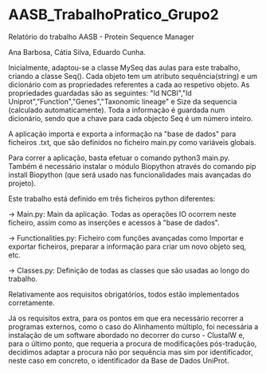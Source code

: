 # AASB_TrabalhoPratico_Grupo2
Relatório do trabalho AASB - Protein Sequence Manager

Ana Barbosa, 
Cátia Silva, 
Eduardo Cunha.

Inicialmente, adaptou-se a classe MySeq das aulas para este trabalho, criando a classe Seq().
Cada objeto tem um atributo sequência(string) e um dicionário com as propriedades referentes a cada ao respetivo objeto.
As propriedades guardadas são as seguintes: "Id NCBI","Id Uniprot","Function","Genes","Taxonomic lineage" e Size da sequencia (calculado automaticamente).
Toda a informação é guardada num dicionário, sendo que a chave para cada objecto Seq é um número inteiro.

A aplicação importa e exporta a informação na "base de dados" para ficheiros .txt, que são definidos no ficheiro main.py como variáveis globais.

Para correr a aplicação, basta efetuar o comando python3 main.py. Também é necessário instalar o módulo Biopython através do
comando pip install Biopython (que será usado nas funcionalidades mais avançadas do projeto).

Este trabalho está definido em três ficheiros python diferentes: 

-> Main.py: Main da aplicação. Todas as operações IO ocorrem neste ficheiro, assim como as inserções e acessos à "base de dados".

-> Functionalities.py: Ficheiro com funções avançadas como  Importar e exportar ficheiros, preparar a informação para criar um novo objeto seq, etc.

-> Classes.py: Definição de todas as classes que são usadas ao longo do trabalho.

Relativamente aos requisitos obrigatórios, todos estão implementados corretamente.

Já os requisitos extra, para os pontos em que era necessário recorrer a programas externos, como o caso do Alinhamento múltiplo, foi necessária a instalação de um software abordado no decorrer do curso - ClustalW e, para o último ponto, que requeria a procura de modificações pós-tradução, decidimos adaptar a procura não por sequência mas sim por identificador, neste caso em concreto, o identificador da Base de Dados UniProt.
